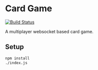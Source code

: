 # Card Game

[![Build Status](https://travis-ci.org/ezwang/card-game.svg?branch=master)](https://travis-ci.org/ezwang/card-game)

A multiplayer websocket based card game.

## Setup

```bash
npm install
./index.js
```
